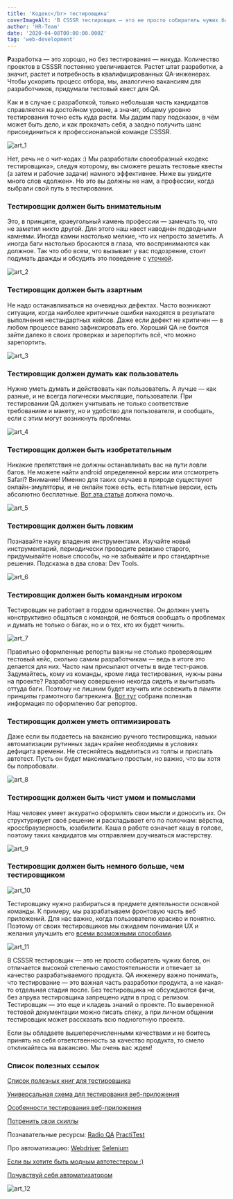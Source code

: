 ```yaml
---
title: 'Кодекс</br> тестировщика'
coverImageAlt: 'В CSSSR тестировщик — это не просто собиратель чужих багов, он отличается высокой степенью самостоятельности и отвечает за качество разрабатываемого продукта'
author: 'HR-Team'
date: '2020-04-08T00:00:00.000Z'
tag: 'web-development'
---
```


**Р**азработка — это хорошо, но без тестирования — никуда. Количество проектов в CSSSR постоянно увеличивается. Растет штат разработки, а значит, растет и потребность в квалифицированных QA-инженерах. Чтобы ускорить процесс отбора, мы, аналогично вакансиям для разработчиков, придумали тестовый квест для QA.

Как и в случае с разработкой, только небольшая часть кандидатов справляется на достойном уровне, а значит, общему уровню тестирования точно есть куда расти. Мы дадим пару подсказок, в чём может быть дело, и как прокачать себя, а заодно получить шанс присоединиться к профессиональной команде CSSSR.

![art_1](/posts/ru/qa-codex/art_1/all.gif)

Нет, речь не о чит-кодах :) Мы разработали своеобразный «кодекс тестировщика», следуя которому, вы сможете решать тестовые квесты (а затем и рабочие задачи) намного эффективнее. Ниже вы увидите много слов «должен». Но это вы должны не нам, а профессии, когда выбрали свой путь в тестировании.

### Тестировщик должен быть внимательным

Это, в принципе, краеугольный камень профессии — замечать то, что не заметил никто другой. Для этого наш квест наводнен подводными камнями. Иногда камни настолько мелкие, что их непросто заметить. А иногда баги настолько бросаются в глаза, что воспринимаются как должное. Так что обо всем, что вызывает у вас подозрение, стоит подумать дважды и обсудить это поведение с <a href="https://ru.wikipedia.org/wiki/%D0%9C%D0%B5%D1%82%D0%BE%D0%B4_%D1%83%D1%82%D1%91%D0%BD%D0%BA%D0%B0" target="_blank">уточкой</a>.

![art_2](/posts/ru/qa-codex/art_2/all.gif)

### Тестировщик должен быть азартным

Не надо останавливаться на очевидных дефектах. Часто возникают ситуации, когда наиболее критичные ошибки находятся в результате выполнения нестандартных кейсов. Даже если дефект не критичен — в любом процессе важно зафиксировать его. Хороший QA не боится зайти далеко в своих проверках и зарепортить всё, что можно зарепортить.

![art_3](/posts/ru/qa-codex/art_3/all.gif)

### Тестировщик должен думать как пользователь

Нужно уметь думать и действовать как пользователь. А лучше — как разные, и не всегда логически мыслящие, пользователи. При тестировании QA должен учитывать не только соответствие требованиям и макету, но и удобство для пользователя, и сообщать, если с этим могут возникнуть проблемы.

![art_4](/posts/ru/qa-codex/art_4/all.gif)

### Тестировщик должен быть изобретательным

Никакие препятствия не должны останавливать вас на пути ловли багов. Не можете найти android определенной версии или отсмотреть Safari? Внимание! Именно для таких случаев в природе существуют онлайн-эмуляторы, и не онлайн тоже есть, есть платные версии, есть абсолютно бесплатные. <a href="https://quality-lab.ru/blog/cross-browser-compatibility-testing/" target="_blank">Вот эта статья</a> должна помочь.

![art_5](/posts/ru/qa-codex/art_5/all.gif)

### Тестировщик должен быть ловким

Познавайте науку владения инструментами. Изучайте новый инструментарий, периодически проводите ревизию старого, придумывайте новые способы, но не забывайте и про стандартные решения. Подсказка в два слова: Dev Tools.

![art_6](/posts/ru/qa-codex/art_6/all.gif)

### Тестировщик должен быть командным игроком

Тестировщик не работает в гордом одиночестве. Он должен уметь конструктивно общаться с командой, не бояться сообщать о проблемах и думать не только о багах, но и о тех, кто их будет чинить.

![art_7](/posts/ru/qa-codex/art_7/all.gif)

Правильно оформленные репорты важны не столько проверяющим тестовый кейс, сколько самим разработчикам — ведь в итоге это делается для них. Часто нам присылают отчеты в виде тест-ранов. Задумайтесь, кому из команды, кроме лида тестирования, нужны раны на проекте? Разработчику совершенно некогда сидеть и вычитывать оттуда баги. Поэтому не лишним будет изучить или освежить в памяти принципы грамотного багтрекинга. <a href="https://habr.com/ru/company/docsvision/blog/264163/" target="_blank">Вот тут</a> собрана полезная информация по оформлению баг репортов.

### Тестировщик должен уметь оптимизировать

Даже если вы подаетесь на вакансию ручного тестировщика, навыки автоматизации рутинных задач крайне необходимы в условиях дефицита времени. Не стесняйтесь выделиться из толпы и прислать автотест. Пусть он будет максимально простым, но важно, что вы хотя бы попробовали.

![art_8](/posts/ru/qa-codex/art_8/all.gif)

### Тестировщик должен быть чист умом и помыслами

Наш человек умеет аккуратно оформлять свои мысли и доносить их. Он структурирует своё решение и раскладывает его по полочкам: вёрстка, кроссбраузерность, юзабилити. Каша в работе означает кашу в голове, поэтому таких кандидатов мы отправляем доучиваться мастерству.

![art_9](/posts/ru/qa-codex/art_9/all.gif)

### Тестировщик должен быть немного больше, чем тестировщиком

![art_10](/posts/ru/qa-codex/art_10/all.gif)

Тестировщику нужно разбираться в предмете деятельности основной команды. К примеру, мы разрабатываем фронтовую часть веб приложений. Для нас важно, когда пользователю красиво и понятно. Поэтому от своих тестировщиков мы ожидаем понимания UX и желания улучшить его <a href="https://habr.com/ru/company/jugru/blog/436196/" target="_blank">всеми возможными способами</a>.

![art_11](/posts/ru/qa-codex/art_11/all.gif)

В CSSSR тестировщик — это не просто собиратель чужих багов, он отличается высокой степенью самостоятельности и отвечает за качество разрабатываемого продукта. QA инженеру важно понимать, что тестирование — это важная часть разработки продукта, а не какая-то отдельная стадия после. Без тестировщика не обсуждаются фичи, без апрува тестировщика запрещено идти в прод с релизом. Тестировщик — это еще и кладезь знаний о проекте. По выверенной тестовой документации можно писать спеку, а при личном общении тестировщик может рассказать всю подноготную проекта.

Если вы обладаете вышеперечисленными качествами и не боитесь принять на себя ответственность за качество продукта, то смело откликайтесь на вакансию. Мы очень вас ждем!

### Список полезных ссылок

<p><a href="http://okiseleva.blogspot.com/2014/02/blog-post_6.html" target="_blank">Список полезных книг для тестировщика</a></p>

<p><a href="https://dou.ua/lenta/articles/scheme-for-qa/" target="_blank">Универсальная схема для тестирования веб-приложения</a></p>

<p><a href="https://quality-lab.ru/blog/key-principles-of-web-testing/" target="_blank">Особенности тестирования веб-приложения</a></p>

<p><a href="http://testingchallenges.thetestingmap.org/index.php" target="_blank">Потренить свои скиллы</a></p>

Познавательные ресурсы: <a href="http://radio-qa.com/" target="_blank">Radio QA</a>&nbsp;<a href="https://qablog.practitest.com/" target="_blank">PractiTest</a>

Про автоматизацию: <a href="https://webdriver.ru/" target="_blank">Webdriver</a>&nbsp;<a href="https://selenium.dev/documentation/en" target="_blank">Selenium</a>

<p><a href="https://trello.com/b/2hvbzg9y/nightwatchjs" target="_blank">Если вы хотите быть модным автотестером :)</a></p>

<p><a href="https://medium.com/javascript-testing/setup-javascript-based-qa-automation-testing-framework-with-nightwatch-js-selenium-web-driver-4a1b845c0a6d" target="_blank">Почувствуй себя автоматизатором</a></p>

![art_12](/posts/ru/qa-codex/art_12/all.gif)

